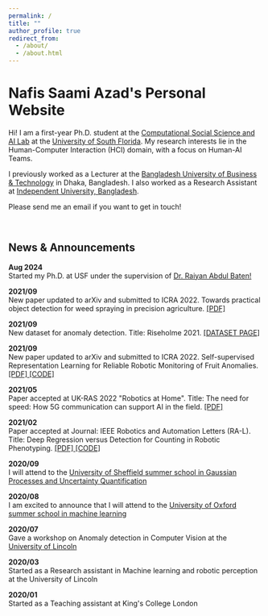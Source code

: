 ```yaml
---
permalink: /
title: ""
author_profile: true
redirect_from: 
  - /about/
  - /about.html
---
```


<!-- Create content & metadata
------
For site content, there is one markdown file for each type of content, which are stored in directories like _publications, _talks, _posts, _teaching, or _pages. For example, each talk is a markdown file in the [_talks directory](https://github.com/academicpages/academicpages.github.io/tree/master/_talks). At the top of each markdown file is structured data in YAML about the talk, which the theme will parse to do lots of cool stuff. The same structured data about a talk is used to generate the list of talks on the [Talks page](https://academicpages.github.io/talks), each [individual page](https://academicpages.github.io/talks/2012-03-01-talk-1) for specific talks, the talks section for the [CV page](https://academicpages.github.io/cv), and the [map of places you've given a talk](https://academicpages.github.io/talkmap.html) (if you run this [python file](https://github.com/academicpages/academicpages.github.io/blob/master/talkmap.py) or [Jupyter notebook](https://github.com/academicpages/academicpages.github.io/blob/master/talkmap.ipynb), which creates the HTML for the map based on the contents of the _talks directory). -->

<!-- **Markdown generator**

The repository includes [a set of Jupyter notebooks](https://github.com/academicpages/academicpages.github.io/tree/master/markdown_generator
) that converts a CSV containing structured data about talks or presentations into individual markdown files that will be properly formatted for the Academic Pages template. The sample CSVs in that directory are the ones I used to create my own personal website at stuartgeiger.com. My usual workflow is that I keep a spreadsheet of my publications and talks, then run the code in these notebooks to generate the markdown files, then commit and push them to the GitHub repository.

How to edit your site's GitHub repository
------
Many people use a git client to create files on their local computer and then push them to GitHub's servers. If you are not familiar with git, you can directly edit these configuration and markdown files directly in the github.com interface. Navigate to a file (like [this one](https://github.com/academicpages/academicpages.github.io/blob/master/_talks/2012-03-01-talk-1.md) and click the pencil icon in the top right of the content preview (to the right of the "Raw | Blame | History" buttons). You can delete a file by clicking the trashcan icon to the right of the pencil icon. You can also create new files or upload files by navigating to a directory and clicking the "Create new file" or "Upload files" buttons. 

Example: editing a markdown file for a talk
![Editing a markdown file for a talk](/images/editing-talk.png)

For more info
------
More info about configuring Academic Pages can be found in [the guide](https://academicpages.github.io/markdown/), the [growing wiki](https://github.com/academicpages/academicpages.github.io/wiki), and you can always [ask a question on GitHub](https://github.com/academicpages/academicpages.github.io/discussions). The [guides for the Minimal Mistakes theme](https://mmistakes.github.io/minimal-mistakes/docs/configuration/) (which this theme was forked from) might also be helpful. -->

Nafis Saami Azad's Personal Website
================

Hi! I am a first-year Ph.D. student at the [Computational Social Science and AI Lab](https://cssai.org/) at the [University of South Florida](https://www.usf.edu/engineering/cse/). My research interests lie in the Human-Computer Interaction (HCI) domain, with a focus on Human-AI Teams.

I previously worked as a Lecturer at the [Bangladesh University of Business & Technology](https://bubt.edu.bd/) in Dhaka, Bangladesh. I also worked as a Research Assistant at [Independent University, Bangladesh](https://iub.ac.bd/). 

Please send me an email if you want to get in touch!

<br>
<div>
  <h2> News & Announcements </h2>

  <p> <strong> Aug 2024 </strong> <br>
  Started my Ph.D. at USF under the supervision of <a href="https://www.raiyan-ab.com/" target="">Dr. Raiyan Abdul Baten!</a></p>

  <p> <strong> 2021/09 </strong> <br>
  New paper updated to arXiv and submitted to ICRA 2022. Towards practical object detection for weed spraying in precision agriculture. <a href="https://arxiv.org/abs/2109.11048"> [PDF] </a> </p>

  <p> <strong> 2021/09 </strong> <br>
  New dataset for anomaly detection. Title: Riseholme 2021. <a href="https://github.com/ctyeong/Riseholme-2021"> [DATASET PAGE] </a> </p>

  <p> <strong> 2021/09 </strong> <br>
  New paper updated to arXiv and submitted to ICRA 2022. Self-supervised Representation Learning for Reliable Robotic Monitoring of Fruit Anomalies. <a href="https://arxiv.org/abs/2109.10135"> [PDF] </a> <a href="https://github.com/ctyeong/Riseholme-2021"> [CODE] </a> </p>

  <p> <strong> 2021/05 </strong> <br>
  Paper accepted at UK-RAS 2022 "Robotics at Home". Title: The need for speed: How 5G communication can support AI in the field. <a href="https://www.researchgate.net/profile/Adrian-Salazar-Gomez/publication/352357727_The_need_for_speed_How_5G_communication_can_support_AI_in_the_field/links/60c506a64585157774d22d77/The-need-for-speed-How-5G-communication-can-support-AI-in-the-field.pdf"> [PDF] </a> </p>

  <p> <strong> 2021/02 </strong> <br>
  Paper accepted at Journal: IEEE Robotics and Automation Letters (RA-L). Title: Deep  Regression  versus  Detection  for  Counting  in  Robotic  Phenotyping. <a href="https://ieeexplore.ieee.org/document/9364677"> [PDF] </a> <a href="https://github.com/adrianxsalazar/Deep_Regression_vs_Detection_for_Counting_in_Robotic_Phenotyping"> [CODE] </a> </p>

  <p> <strong> 2020/09 </strong> <br>
  I will attend to the  <a href="http://gpss.cc/gpss20/"> University of Sheffield summer school in Gaussian Processes and Uncertainty Quantification </a> </p>

  <p> <strong> 2020/08 </strong> <br>
  I am excited to announce that I will attend to the  <a href="https://www.oxfordml.school/"> University of Oxford summer school in machine learning </a> </p>

  <p> <strong> 2020/07 </strong> <br>
  Gave a workshop on Anomaly detection in Computer Vision at the <a href="https://sfperception2020.blogs.lincoln.ac.uk/"> University of Lincoln </a>  </p>

  <p> <strong> 2020/03 </strong> <br>
  Started as a Research assistant in Machine learning and robotic perception at the University of Lincoln </p>

  <p> <strong> 2020/01 </strong> <br>
  Started as a Teaching assistant at King's College London </p>
</div>
